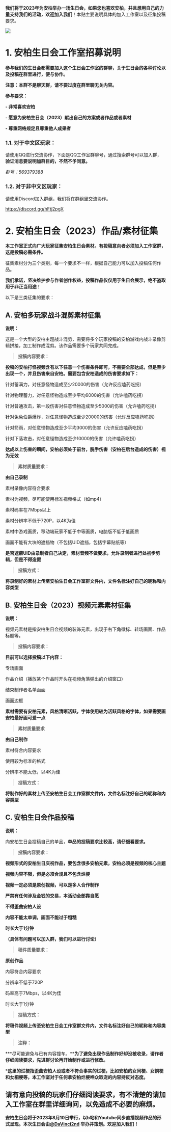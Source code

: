 **我们将于2023年为安柏举办一场生日会，如果您也喜欢安柏，并且想用自己的力量支持我们的活动，欢迎加入我们**！本贴主要说明具体的加入工作室以及征集投稿要求。

![](https://upload-bbs.mihoyo.com/upload/2022/10/28/291128880/9219653b686488fbca8e14d53c5b5048_6599060336183107483.jpg?x-oss-process=image//resize,s_600/quality,q_80/auto-orient,0/interlace,1/format,jpg)

# 1. 安柏生日会工作室招募说明

**参与我们的生日会都需要加入这个生日会工作室的群聊，关于生日会的各种讨论以及投稿在群里进行，便与协作。**

**注意：本群不是聊天群，请不要过度在群里聊无关内容。**

**参与要求：**

**- 非常喜欢安柏**

**- 愿意为安柏生日会（2023）献出自己的方案或者作品或者素材**

**- 尊重网络规定且尊重他人成果者**

### 1.1. 对于中文区玩家：

请使用QQ进行交流协作，下面是QQ工作室群聊号，通过搜索群号可以加入群，**验证消息要说明加群目的，不然不予同意。**

*群号：569379388*

### 1.2. 对于非中文区玩家：

请使用Discord加入群组，我们将在群组里交流协作。

https://discord.gg/hFtj2pgX

# 2. 安柏生日会（2023）作品/素材征集

**本工作室正式向广大玩家征集安柏生日会素材。有投稿意向者必须加入工作室群，这是投稿必需条件。**

征集素材分为三个类别，每一个要求不一样，根据自己能力可以加入投稿任何作品。

**我们承诺，坚决维护参与作者创作权益，投稿作品仅仅用于生日会展示，绝不盗取用于非正当用途！**

以下是三类征集的要求：

## A. 安柏多玩家战斗混剪素材征集

**说明：**

这是一个大型的安柏主题战斗混剪，需要将多个玩家投稿的安柏游戏内战斗录像剪辑拼接，加工制作成混剪。该作品需要多个玩家共同完成。

> **投稿内容要求：**

**投稿的安柏打怪视频含有以下任意一个伤害条件即可，不需要全部达成，但是至少出现一个，并且伤害来自安柏。需要包含安柏造成的伤害要求如下：**

针对蓄满力，对任意怪物造成至少20000的伤害（允许反应嗑药吃拐）

针对物理蓄力，对任意怪物造成至少平均6000的伤害（允许嗑药吃拐）

针对普通攻击，第一段伤害对任意怪物造成至少5000的伤害（允许嗑药吃拐）

针对兔兔伯爵爆炸，对任意怪物造成至少20000的伤害（允许反应嗑药吃拐）

针对箭雨，对任意怪物造成至少平均3000的伤害（允许反应嗑药吃拐）

针对下落攻击，对任意怪物造成至少10000的伤害（允许嗑药吃拐）

**达成以上伤害的瞬间，安柏必须处于前台，脱手伤害（安柏在后台造成的伤害）视为无效**

> **素材质量要求：**

**由自己录制**

素材录像内容符合要求

素材为视频，尽可能使用标准视频格式（如mp4）

素材码率在7Mbps以上

素材分辨率不低于720P，以4K为佳

素材中游戏画质，移动端玩家不低于中等画质，电脑版不低于低画质

画面不能有大块的遮挡物（不包括UID遮挡，包括字幕贴纸等）

**是否遮蔽UID由录制者自己决定，素材音频不做要求，允许录制者进行处初步剪辑，但是不得造假**

> **投稿方式：**

**将录制好的素材上传至安柏生日会工作室群文件内，文件名标注好自己的昵称和内容类型**

## B. **安柏生日会（2023）视频元素素材征集**

**说明：**

视频元素材是指安柏生日会视频的装饰元素，出现于右下角徽标、转场画面、作品标题等。

> **投稿内容要求：**

**目前可以选择投稿以下内容：**

专场画面

作品介绍（播放某个作品时开头在视频角落弹出的介绍窗口）

结束制作者名单画面

画面边框

**素材需要有安柏元素，风格清晰活跃，字体使用较为活跃风格的字体，如果需要画安柏最好画可爱一点**

> **素材质量要求**

**由自己制作**

素材符合内容要求

使用较为标准的格式

分辨率不能太低，以4K为佳

> **投稿方式：**

**将制作好的素材上传至安柏生日会工作室群文件内，文件名标注好自己的昵称和内容类型**

## C. 安柏生日会作品投稿

**说明：**

向安柏生日会投稿自己的单品，**单品的投稿要求比较高，请仔细看要求。**

> **投稿内容要求：**

**视频形式的安柏生日庆祝作品，要包含很多安柏元素，安柏必须是视频的核心主题**

**视频内容不限，但是必须合规且不包含烂梗**

**视频一定必须是原创视频，可以是多人合作制作**

**严禁有任何涉及金钱的交易，本活动全部靠自愿**

**不得歪曲安柏人设**

**内容不能太单调，画面不能过于粗糙**

**时长大于1分钟**

**（具体有问题可以加入群，我们可以进行讨论）**

> **稿件质量要求：**

**原创作品**

内容符合内容要求

分辨率不低于720P

码率高于7Mbps，以4K为佳

时长大于1分钟

> **投稿方式：**

**将稿件视频上传至安柏生日会工作室群文件内，文件名标注好自己的昵称和内容类型**

> **注释：**

***尽可能避免与已有内容撞车。****为了避免出现作品制作好却没被收录，请作者仔细阅读要求，先进群讨论再开始制作或进行修改。**

***这里的烂梗指歪曲安柏人设或者不符合事实的烂梗，比如安柏的女同梗、女铜梗和女桐梗等，本工作室对于任何拿安柏烂梗哗众取宠的内容持反对态度。**

## 请有意向投稿的玩家们仔细阅读要求，有不清楚的请加入工作室在群里详细询问，以免造成不必要的麻烦。

**安柏生日会将于2023年8月10日举行，以b站和Youtube同步直播视频作品的形式呈现。本次生日会由﻿[@DaVinci2nd](https://bbs.mihoyo.com/ys/accountCenter/postList?id=291128880) ﻿ 举办并策划。欢迎加入我们！**

